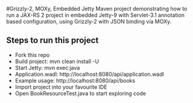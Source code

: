 #Grizzly-2, MOXy, Embedded Jetty
Maven project demonstrating how to run a JAX-RS 2 project in embedded Jetty-9 with Servlet-3.1 annotation based configuration,
using Grizzly-2 with JSON binding via MOXy.

## Steps to run this project
* Fork this repo
* Build project: mvn clean install -U
* Start Jetty: mvn exec:java
* Application.wadl: http://localhost:8080/api/application.wadl
* Example usage: http://localhost:8080/api/books
* Import project into your favourite IDE
* Open BookResourceTest.java to start exploring code
